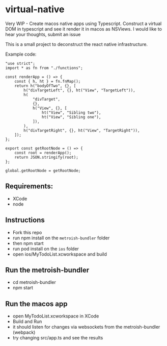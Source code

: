 # virtual-native

Very WIP - Create macos native apps using Typescript. Construct a virtual DOM in typescript and see it render it in macos as NSViews. I would like to hear your thoughts, submit an issue

This is a small project to deconstruct the react native infrastructure.

Example code:

```
"use strict";
import * as fn from "./functions";

const renderApp = () => {
    const { h, ht } = fn.fnMap();
    return h("bodyOfTwo", {}, [
        h("divTargetLeft", {}, ht("View", "TargetLeft")),
        h(
            "divTarget",
            {},
            h("View", {}, [
                ht("View", "Sibling two"),
                ht("View", "Sibling one"),
            ]),
        ),
        h("divTargetRight", {}, ht("View", "TargetRight")),
    ]);
};

export const getRootNode = () => {
    const root = renderApp();
    return JSON.stringify(root);
};

global.getRootNode = getRootNode;

```

## Requirements:

- XCode
- node

## Instructions

- Fork this repo
- run npm install on the `metroish-bundler` folder
- then npm start
- run pod install on the `ios` folder
- open ios/MyTodoList.xcworkspace and build

## Run the metroish-bundler

- cd metroish-bundler
- npm start

## Run the macos app

- open MyTodoList.xcworkspace in XCode
- Build and Run
- it should listen for changes via websockets from the metroish-bundler (webpack)
- try changing src/app.ts and see the results
